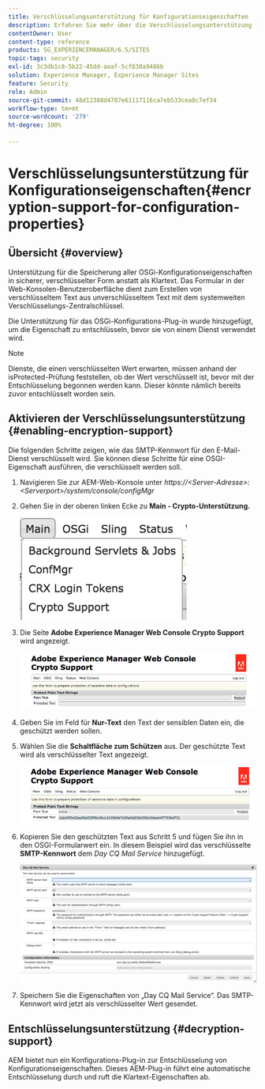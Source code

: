 ```yaml
---
title: Verschlüsselungsunterstützung für Konfigurationseigenschaften
description: Erfahren Sie mehr über die Verschlüsselungsunterstützung für Konfigurationseigenschaften in AEM.
contentOwner: User
content-type: reference
products: SG_EXPERIENCEMANAGER/6.5/SITES
topic-tags: security
exl-id: 3c3db1c8-5b22-45dd-aeaf-5cf830a9486b
solution: Experience Manager, Experience Manager Sites
feature: Security
role: Admin
source-git-commit: 48d12388d4707e61117116ca7eb533cea8c7ef34
workflow-type: tm+mt
source-wordcount: '279'
ht-degree: 100%

---
```


# Verschlüsselungsunterstützung für Konfigurationseigenschaften{#encryption-support-for-configuration-properties}

## Übersicht {#overview}

Unterstützung für die Speicherung aller OSGi-Konfigurationseigenschaften in sicherer, verschlüsselter Form anstatt als Klartext. Das Formular in der Web-Konsolen-Benutzeroberfläche dient zum Erstellen von verschlüsseltem Text aus unverschlüsseltem Text mit dem systemweiten Verschlüsselungs-Zentralschlüssel.

Die Unterstützung für das OSGi-Konfigurations-Plug-in wurde hinzugefügt, um die Eigenschaft zu entschlüsseln, bevor sie von einem Dienst verwendet wird.

>[!NOTE]
>
>Dienste, die einen verschlüsselten Wert erwarten, müssen anhand der isProtected-Prüfung feststellen, ob der Wert verschlüsselt ist, bevor mit der Entschlüsselung begonnen werden kann. Dieser könnte nämlich bereits zuvor entschlüsselt worden sein.

## Aktivieren der Verschlüsselungsunterstützung {#enabling-encryption-support}

Die folgenden Schritte zeigen, wie das SMTP-Kennwort für den E-Mail-Dienst verschlüsselt wird. Sie können diese Schritte für eine OSGI-Eigenschaft ausführen, die verschlüsselt werden soll.

1. Navigieren Sie zur AEM-Web-Konsole unter *https://&lt;Server-Adresse>:&lt;Serverport>/system/console/configMgr*
1. Gehen Sie in der oberen linken Ecke zu **Main - Crypto-Unterstützung.**

   ![chlimage_1-325](assets/chlimage_1-325.png)

1. Die Seite **Adobe Experience Manager Web Console Crypto Support** wird angezeigt.

   ![screen_shot_2018-08-01at113417am](assets/screen_shot_2018-08-01at113417am.png)

1. Geben Sie im Feld für **Nur-Text** den Text der sensiblen Daten ein, die geschützt werden sollen.
1. Wählen Sie die **Schaltfläche zum Schützen** aus. Der geschützte Text wird als verschlüsselter Text angezeigt.

   ![screen_shot_2018-08-01at113844am](assets/screen_shot_2018-08-01at113844am.png)

1. Kopieren Sie den geschützten Text aus Schritt 5 und fügen Sie ihn in den OSGI-Formularwert ein. In diesem Beispiel wird das verschlüsselte **SMTP-Kennwort** dem *Day CQ Mail Service* hinzugefügt.

   ![screen_shot_2016-12-18at105809pm](assets/screen_shot_2016-12-18at105809pm.png)

1. Speichern Sie die Eigenschaften von „Day CQ Mail Service“. Das SMTP-Kennwort wird jetzt als verschlüsselter Wert gesendet.

## Entschlüsselungsunterstützung {#decryption-support}

AEM bietet nun ein Konfigurations-Plug-in zur Entschlüsselung von Konfigurationseigenschaften. Dieses AEM-Plug-in führt eine automatische Entschlüsselung durch und ruft die Klartext-Eigenschaften ab.
